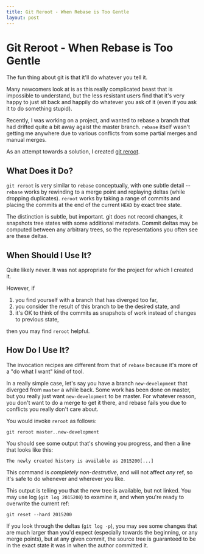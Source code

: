 ```yaml
---
title: Git Reroot - When Rebase is Too Gentle
layout: post
---
```


# Git Reroot - When Rebase is Too Gentle

The fun thing about git is that it'll do whatever you tell it.

Many newcomers look at is as this really complicated beast that is
impossible to understand, but the less resistant users find that it's
very happy to just sit back and happily do whatever you ask of it
(even if you ask it to do something stupid).

Recently, I was working on a project, and wanted to rebase a branch
that had drifted quite a bit away agaist the master branch.  `rebase`
itself wasn't getting me anywhere due to various conflicts from some
partial merges and manual merges.

As an attempt towards a solution, I created [git reroot][reroot].

## What Does it Do?

`git reroot` is very similar to `rebase` conceptually, with one subtle
detail -- `rebase` works by rewinding to a merge point and replaying
deltas (while dropping duplicates).  `reroot` works by taking a range
of commits and placing the commits at the end of the current `HEAD` by
exact tree state.

The distinction is subtle, but important.  git does not record
changes, it snapshots tree states with some additional metadata.
Commit deltas may be computed between any arbitrary trees, so the
representations you often see are these deltas.

## When Should I Use It?

Quite likely never.  It was not appropriate for the project for which
I created it.

However, if

1. you find yourself with a branch that has diverged too far,
2. you consider the result of this branch to be the desired state, and
3. it's OK to think of the commits as snapshots of work instead of
   changes to previous state,

then you may find `reroot` helpful.

## How Do I Use It?

The invocation recipes are different from that of `rebase` because
it's more of a "do what I want" kind of tool.

In a really simple case, let's say you have a branch `new-development`
that diverged from `master` a while back.  Some work has been done on
master, but you really just want `new-development` to be master.  For
whatever reason, you don't want to do a merge to get it there, and
rebase fails you due to conflicts you really don't care about.

You would invoke `reroot` as follows:

    git reroot master..new-development

You should see some output that's showing you progress, and then a
line that looks like this:

    The newly created history is available as 2015200[...]

This command is *completely non-destrutive*, and will not affect *any*
ref, so it's safe to do whenever and wherever you like.

This output is telling you that the new tree is available, but not
linked.  You may use log (`git log 2015200`) to examine it, and when
you're ready to overwrite the current ref:

    git reset --hard 2015200

If you look through the deltas (`git log -p`), you may see some
changes that are much larger than you'd expect (especially towards the
beginning, or any merge points), but at any given commit, the source
tree is guaranteed to be in the exact state it was in when the author
committed it.

[reroot]:http://gitorious.org/projects/bindir/repos/mainline/blobs/master/git-reroot
